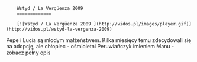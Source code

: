 
        Wstyd / La Vergüenza 2009 
        =============
        
        [![Wstyd / La Vergüenza 2009 ](http://vidos.pl/images/player.gif)](http://vidos.pl/wstyd-la-vergenza-2009)
        
        
 Pepe i Lucía są młodym małżeństwem. Kilka miesięcy temu zdecydowali się na adopcję, ale chłopiec - ośmioletni Peruwiańczyk imieniem Manu - zobacz pełny opis
    